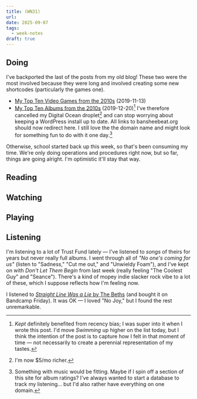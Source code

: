 ```yaml
---
title: (WN31)
url:
date: 2025-09-07
tags:
  - week-notes
draft: true
---
```

## Doing
I've backported the last of the posts from my old blog! These two were the most involved because they were long and involved creating some new shortcodes (particularly the games one).
* [My Top Ten Video Games from the 2010s](/my-top-ten-video-games-from-the-2010s/) (2019-11-13)
* [My Top Ten Albums from the 2010s](/my-top-ten-albums-from-the-2010s) (2019-12-20)[^1]
I've therefore cancelled my Digital Ocean droplet[^2] and can stop worrying about keeping a WordPress install up to date. All links to bansheebeat.org should now redirect here. I still love the the domain name and might look for something fun to do with it one day.[^3]

Otherwise, school started back up this week, so that's been consuming my time. We're only doing operations and procedures right now, but so far, things are going alright. I'm optimistic it'll stay that way.
## Reading

## Watching

## Playing

## Listening
I'm listening to a lot of Trust Fund lately — I've listened to *songs* of theirs for years but never really full albums. I went through all of *"No one's coming for us"* (listen to "Sadness," "Cut me out," and "Unwieldy Foam"), and I've kept on with *Don't Let Them Begin* from last week (really feeling "The Coolest Guy" and "Seance"). There's a kind of mopey indie slacker rock vibe to a lot of these, which I suppose reflects how I'm feeling now.

I listened to [*Straight Line Was a Lie* by The Beths](https://thebethsnz.bandcamp.com/album/straight-line-was-a-lie) (and bought it on Bandcamp Friday). It was OK — I loved "No Joy," but I found the rest unremarkable.

[^1]: *Kept* definitely benefited from recency bias; I was super into it when I wrote this post. I'd move *Swimming* up higher on the list today, but I think the intention of the post is to capture how I felt in that moment of time — not necessarily to create a perennial representation of my tastes.

[^2]: I'm now $5/mo richer.

[^3]: Something with music would be fitting. Maybe if I spin off a section of this site for album ratings? I've always wanted to start a database to track my listening... but I'd also rather have everything on one domain.

[^4]: heavy breathing but the nervous and anxious kind
